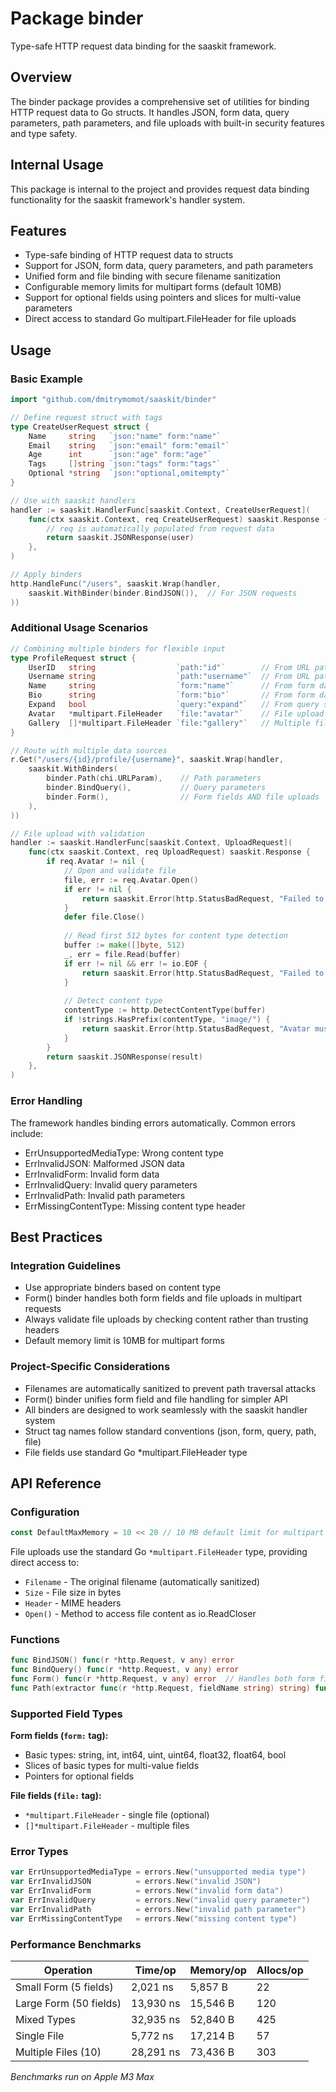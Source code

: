 # Package binder

Type-safe HTTP request data binding for the saaskit framework.

## Overview

The binder package provides a comprehensive set of utilities for binding HTTP request data to Go structs. It handles JSON, form data, query parameters, path parameters, and file uploads with built-in security features and type safety.

## Internal Usage

This package is internal to the project and provides request data binding functionality for the saaskit framework's handler system.

## Features

- Type-safe binding of HTTP request data to structs
- Support for JSON, form data, query parameters, and path parameters
- Unified form and file binding with secure filename sanitization
- Configurable memory limits for multipart forms (default 10MB)
- Support for optional fields using pointers and slices for multi-value parameters
- Direct access to standard Go multipart.FileHeader for file uploads

## Usage

### Basic Example

```go
import "github.com/dmitrymomot/saaskit/binder"

// Define request struct with tags
type CreateUserRequest struct {
    Name     string   `json:"name" form:"name"`
    Email    string   `json:"email" form:"email"`
    Age      int      `json:"age" form:"age"`
    Tags     []string `json:"tags" form:"tags"`
    Optional *string  `json:"optional,omitempty"`
}

// Use with saaskit handlers
handler := saaskit.HandlerFunc[saaskit.Context, CreateUserRequest](
    func(ctx saaskit.Context, req CreateUserRequest) saaskit.Response {
        // req is automatically populated from request data
        return saaskit.JSONResponse(user)
    },
)

// Apply binders
http.HandleFunc("/users", saaskit.Wrap(handler,
    saaskit.WithBinder(binder.BindJSON()),  // For JSON requests
))
```

### Additional Usage Scenarios

```go
// Combining multiple binders for flexible input
type ProfileRequest struct {
    UserID   string                  `path:"id"`        // From URL path
    Username string                  `path:"username"`  // From URL path
    Name     string                  `form:"name"`      // From form data
    Bio      string                  `form:"bio"`       // From form data
    Expand   bool                    `query:"expand"`   // From query string
    Avatar   *multipart.FileHeader   `file:"avatar"`    // File upload (optional)
    Gallery  []*multipart.FileHeader `file:"gallery"`   // Multiple files
}

// Route with multiple data sources
r.Get("/users/{id}/profile/{username}", saaskit.Wrap(handler,
    saaskit.WithBinders(
        binder.Path(chi.URLParam),    // Path parameters
        binder.BindQuery(),           // Query parameters
        binder.Form(),                // Form fields AND file uploads
    ),
))

// File upload with validation
handler := saaskit.HandlerFunc[saaskit.Context, UploadRequest](
    func(ctx saaskit.Context, req UploadRequest) saaskit.Response {
        if req.Avatar != nil {
            // Open and validate file
            file, err := req.Avatar.Open()
            if err != nil {
                return saaskit.Error(http.StatusBadRequest, "Failed to open file")
            }
            defer file.Close()
            
            // Read first 512 bytes for content type detection
            buffer := make([]byte, 512)
            _, err = file.Read(buffer)
            if err != nil && err != io.EOF {
                return saaskit.Error(http.StatusBadRequest, "Failed to read file")
            }
            
            // Detect content type
            contentType := http.DetectContentType(buffer)
            if !strings.HasPrefix(contentType, "image/") {
                return saaskit.Error(http.StatusBadRequest, "Avatar must be an image")
            }
        }
        return saaskit.JSONResponse(result)
    },
)
```

### Error Handling

The framework handles binding errors automatically.
Common errors include:

- ErrUnsupportedMediaType: Wrong content type
- ErrInvalidJSON: Malformed JSON data
- ErrInvalidForm: Invalid form data
- ErrInvalidQuery: Invalid query parameters
- ErrInvalidPath: Invalid path parameters
- ErrMissingContentType: Missing content type header

## Best Practices

### Integration Guidelines

- Use appropriate binders based on content type
- Form() binder handles both form fields and file uploads in multipart requests
- Always validate file uploads by checking content rather than trusting headers
- Default memory limit is 10MB for multipart forms

### Project-Specific Considerations

- Filenames are automatically sanitized to prevent path traversal attacks
- Form() binder unifies form field and file handling for simpler API
- All binders are designed to work seamlessly with the saaskit handler system
- Struct tag names follow standard conventions (json, form, query, path, file)
- File fields use standard Go *multipart.FileHeader type

## API Reference

### Configuration

```go
const DefaultMaxMemory = 10 << 20 // 10 MB default limit for multipart forms
```

File uploads use the standard Go `*multipart.FileHeader` type, providing direct access to:
- `Filename` - The original filename (automatically sanitized)
- `Size` - File size in bytes  
- `Header` - MIME headers
- `Open()` - Method to access file content as io.ReadCloser

### Functions

```go
func BindJSON() func(r *http.Request, v any) error
func BindQuery() func(r *http.Request, v any) error  
func Form() func(r *http.Request, v any) error  // Handles both form fields and file uploads
func Path(extractor func(r *http.Request, fieldName string) string) func(r *http.Request, v any) error
```

### Supported Field Types

**Form fields (`form:` tag):**
- Basic types: string, int, int64, uint, uint64, float32, float64, bool
- Slices of basic types for multi-value fields
- Pointers for optional fields

**File fields (`file:` tag):**
- `*multipart.FileHeader` - single file (optional)
- `[]*multipart.FileHeader` - multiple files

### Error Types

```go
var ErrUnsupportedMediaType = errors.New("unsupported media type")
var ErrInvalidJSON          = errors.New("invalid JSON")
var ErrInvalidForm          = errors.New("invalid form data")
var ErrInvalidQuery         = errors.New("invalid query parameter")
var ErrInvalidPath          = errors.New("invalid path parameter")
var ErrMissingContentType   = errors.New("missing content type")
```

### Performance Benchmarks

| Operation | Time/op | Memory/op | Allocs/op |
|-----------|---------|-----------|------------|
| Small Form (5 fields) | 2,021 ns | 5,857 B | 22 |
| Large Form (50 fields) | 13,930 ns | 15,546 B | 120 |
| Mixed Types | 32,935 ns | 52,840 B | 425 |
| Single File | 5,772 ns | 17,214 B | 57 |
| Multiple Files (10) | 28,291 ns | 73,436 B | 303 |

*Benchmarks run on Apple M3 Max*